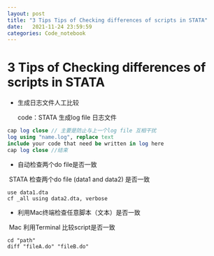 ```yaml
---
layout: post
title: "3 Tips Tips of Checking differences of scripts in STATA"
date:   2021-11-24 23:59:59
categories: Code_notebook
---
```


# 3 Tips of Checking differences of scripts in STATA

- 生成日志文件人工比较

  code：STATA 生成log file 日志文件

```STATA
cap log close // 主要是防止与上一个log file 互相干扰
log using "name.log", replace text
include your code that need be written in log here
cap log close //结束

```



- 自动检查两个do file是否一致

​	STATA 检查两个do file (data1 and data2) 是否一致

```
use data1.dta
cf _all using data2.dta, verbose
```



- 利用Mac终端检查任意脚本（文本）是否一致

​	Mac 利用Terminal 比较script是否一致

```MacTerminal
cd "path"
diff "fileA.do" "fileB.do"
```







